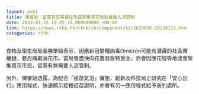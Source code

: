 ```yaml
---
layout: post
title: 陳肇始：留意有否需要在市民聚集買花地點實施人流管制
date: 2022-01-15 12:25:45.000000000 +08:00
link: https://news.rthk.hk/rthk/ch/component/k2/1629000-20220115.htm
categories: rthk
---
```


食物及衞生局局長陳肇始表示，因應新冠變種病毒Omicron可能有潛藏的社區傳播鏈，要忍痛取消花市。當局會盡快向花農發放特惠金，亦會因應花墟等地或會聚集買花市民，留意有無需要人流管制。

另外，陳肇始透露，為配合「疫苗氣泡」實施，創新及科技局正研究在「安心出行」應用程式，快速顯示接種疫苗證明，亦會有另一應用程式給予表列處所。
